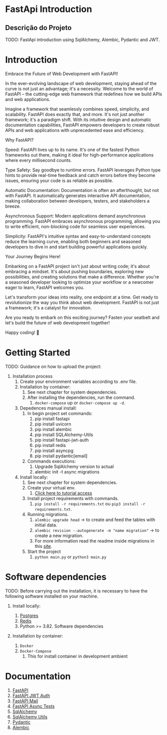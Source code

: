 # FastApi Introduction  
## Descrição do Projeto
   TODO: FastApi introduction using SqlAlchemy, Alembic, Pydantic and JWT.

# Introduction 

Embrace the Future of Web Development with FastAPI!

In the ever-evolving landscape of web development, staying ahead of the curve is not just an advantage; it's a necessity. Welcome to the world of FastAPI – the cutting-edge web framework that redefines how we build APIs and web applications.

Imagine a framework that seamlessly combines speed, simplicity, and scalability. FastAPI does exactly that, and more. It's not just another framework; it's a paradigm shift. With its intuitive design and automatic documentation capabilities, FastAPI empowers developers to create robust APIs and web applications with unprecedented ease and efficiency.

Why FastAPI?

Speed: FastAPI lives up to its name. It's one of the fastest Python frameworks out there, making it ideal for high-performance applications where every millisecond counts.

Type Safety: Say goodbye to runtime errors. FastAPI leverages Python type hints to provide real-time feedback and catch errors before they become issues, ensuring your code is as reliable as possible.

Automatic Documentation: Documentation is often an afterthought, but not with FastAPI. It automatically generates interactive API documentation, making collaboration between developers, testers, and stakeholders a breeze.

Asynchronous Support: Modern applications demand asynchronous programming. FastAPI embraces asynchronous programming, allowing you to write efficient, non-blocking code for seamless user experiences.

Simplicity: FastAPI's intuitive syntax and easy-to-understand concepts reduce the learning curve, enabling both beginners and seasoned developers to dive in and start building powerful applications quickly.

Your Journey Begins Here!

Embarking on a FastAPI project isn't just about writing code; it's about embracing a mindset. It's about pushing boundaries, exploring new possibilities, and creating solutions that make a difference. Whether you're a seasoned developer looking to optimize your workflow or a newcomer eager to learn, FastAPI welcomes you.

Let's transform your ideas into reality, one endpoint at a time. Get ready to revolutionize the way you think about web development. FastAPI is not just a framework; it's a catalyst for innovation.

Are you ready to embark on this exciting journey? Fasten your seatbelt and let's build the future of web development together!

Happy coding! 🚀

# Getting Started
TODO: Guidance on how to upload the project:

1. Installation process
   1. Create your environment variables according to .env file.
   2. Installation by container:
      1. See next chapter for system dependencies.
      2. After installing the dependencies, run the command.
         1. `docker-compose` up or `docker-compose up -d`.
   3. Depedences manual install:
      1. In begin project set commands:
         1. pip install fastapi
         2. pip install uvicorn
         3. pip install alembic
         4. pip install SQLAlchemy-Utils
         5. pip install fastapi-jwt-auth
         6. pip install redis
         7. pip install asyncpg
         8.  pip install pydantic[email]
      2. Commands executions:
         1. Upgrade SqlAlchemy version to actual
         2. alembic init -t async migrations 
   4. Install locally:
      1. See next chapter for system dependencies.
      2. Create your virtual env.
         1. [Click here to tutorial access ](https://blog.debugeverything.com/pt/ambientes-virtuais-com-python-virtualenv/)
      3. Install project requirements with commands.
         1. `pip install -r requirements.txt` ou `pip3 install -r requirements.txt`.
      4. Running migrations.
         1. `alembic upgrade head` -> to create and feed the tables with initial data.
         2. `alembic revision --autogenerate -m "name migration"` -> to create a new migration.
         3. For more information read the readme inside migrations in this [site](https://alembic.sqlalchemy.org/en/latest/tutorial.html).
      5. Start the project
         1. `python main.py` or `python3 main.py`
      
# Software dependencies
   TODO: Before carrying out the installation, it is necessary to have the following software installed on your machine.

   1. Install locally:
      1. [Postgres](https://www.postgresql.org/)
      2. [Redis](https://redis.io/)
      3. Python >= 3.82. Software dependencies 

   2. Installation by container:  
      1. `Docker`
      2. `Docker-Compose`
         1. This for install container in development ambient


# Documentation
1. [FastAPI](https://fastapi.tiangolo.com/pt/)
2. [FastAPI JWT Auth](https://indominusbyte.github.io/fastapi-jwt-auth/)
3. [FastAPI Mail](https://sabuhish.github.io/fastapi-mail/)
4. [FastAPI Async Tests](https://fastapi.tiangolo.com/advanced/async-tests/)
5. [SqlAlchemy](https://docs.sqlalchemy.org/en/14/orm/extensions/asyncio.html)
6. [SqlAlchemy Utils](https://sqlalchemy-utils.readthedocs.io/en/latest/)
7. [Pydantic](https://pydantic-docs.helpmanual.io/)
8. [Alembic](https://alembic.sqlalchemy.org/en/latest/)
